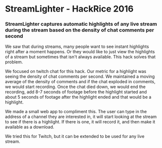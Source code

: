 # StreamLighter - HackRice 2016

### StreamLighter captures automatic highlights of any live stream during the stream based on the density of chat comments per second

We saw that during streams, many people want to see instant highlights right after a moment happens. Or they would like to just view the highlights of a stream but sometimes that isn't always available. This hack solves that problem.

We focused on twitch chat for this hack. Our metric for a highlight was seeing the density of chat comments per second. We maintained a moving average of the density of comments and if the chat exploded in comments, we would start recording. Once the chat died down, we would end the recording, add 8-7 seconds of footage before the highlight started and about 5 seconds of footage after the highlight ended and that would be a highlight.

We made a small web app to compliment this. The user can type in the address of a channel they are interested in, it will start looking at the stream to see if there is a highlight. If there is one, it will record it, and then make it available as a download.

We tried this for Twitch, but it can be extended to be used for any live stream.


